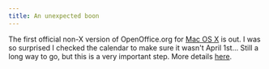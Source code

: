 ```yaml
---
title: An unexpected boon
---
```


The first official non-X version of OpenOffice.org for [Mac OS X](http://www.wincent.com/knowledge-base/Mac%20OS%20X) is out. I was so surprised I checked the calendar to make sure it wasn't April 1st... Still a long way to go, but this is a very important step. More details [here](http://rss.slashdot.org/~r/Slashdot/slashdot/~3/122333015/article.pl).
